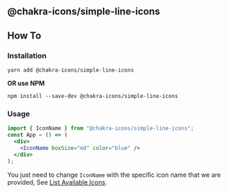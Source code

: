 ## @chakra-icons/simple-line-icons

## How To

### Installation

```console
yarn add @chakra-icons/simple-line-icons
```

**OR use NPM**

```console
npm install --save-dev @chakra-icons/simple-line-icons
```

### Usage

```jsx
import { IconName } from "@chakra-icons/simple-line-icons";
const App = () => (
  <div>
    <IconName boxSize="md" color="blue" />
  </div>
);
```

You just need to change `IconName` with the specific icon name that we are provided, See [List Available Icons](https://github.com/kodingdotninja/chakra-icons/tree/main/packages/@chakra-icons/simple-line-icons/snapshot.json).
